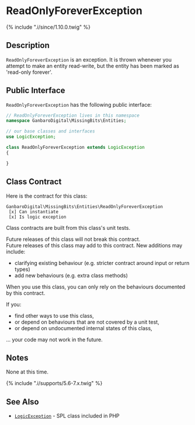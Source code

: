 # ReadOnlyForeverException

{% include ".i/since/1.10.0.twig" %}

## Description

`ReadOnlyForeverException` is an exception. It is thrown whenever you attempt to make an entity read-write, but the entity has been marked as 'read-only forever'.

## Public Interface

`ReadOnlyForeverException` has the following public interface:

```php
// ReadOnlyForeverException lives in this namespace
namespace GanbaroDigital\MissingBits\Entities;

// our base classes and interfaces
use LogicException;

class ReadOnlyForeverException extends LogicException
{

}
```

## Class Contract

Here is the contract for this class:

    GanbaroDigital\MissingBits\Entities\ReadOnlyForeverException
     [x] Can instantiate
     [x] Is logic exception

Class contracts are built from this class's unit tests.

<div class="callout success">
Future releases of this class will not break this contract.
</div>

<div class="callout info" markdown="1">
Future releases of this class may add to this contract. New additions may include:

* clarifying existing behaviour (e.g. stricter contract around input or return types)
* add new behaviours (e.g. extra class methods)
</div>

<div class="callout warning" markdown="1">
When you use this class, you can only rely on the behaviours documented by this contract.

If you:

* find other ways to use this class,
* or depend on behaviours that are not covered by a unit test,
* or depend on undocumented internal states of this class,

... your code may not work in the future.
</div>

## Notes

None at this time.

{% include ".i/supports/5.6-7.x.twig" %}

## See Also

* [`LogicException`](http://php.net/manual/en/class.logicexception.php) - SPL class included in PHP
